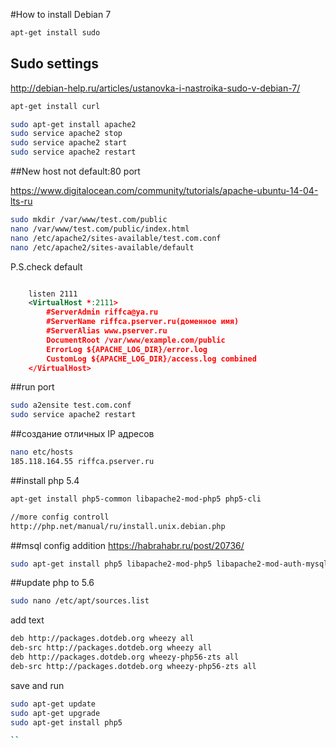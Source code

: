 #How to install Debian 7

```bash
apt-get install sudo
```

## Sudo settings
http://debian-help.ru/articles/ustanovka-i-nastroika-sudo-v-debian-7/


```bash
apt-get install curl

sudo apt-get install apache2
sudo service apache2 stop
sudo service apache2 start
sudo service apache2 restart
```

##New host not default:80 port

https://www.digitalocean.com/community/tutorials/apache-ubuntu-14-04-lts-ru

```bash
sudo mkdir /var/www/test.com/public
nano /var/www/test.com/public/index.html
nano /etc/apache2/sites-available/test.com.conf
nano /etc/apache2/sites-available/default
```
P.S.check default

```xml

	listen 2111
	<VirtualHost *:2111>
	    #ServerAdmin riffca@ya.ru
	    #ServerName riffca.pserver.ru(доменное имя)
	    #ServerAlias www.pserver.ru
	    DocumentRoot /var/www/example.com/public
	    ErrorLog ${APACHE_LOG_DIR}/error.log
	    CustomLog ${APACHE_LOG_DIR}/access.log combined
	</VirtualHost>

```

##run port

```bash
sudo a2ensite test.com.conf
sudo service apache2 restart
```
##создание отличных IP адресов

```bash
nano etc/hosts
185.118.164.55 riffca.pserver.ru
```
##install php 5.4

```bash
apt-get install php5-common libapache2-mod-php5 php5-cli

//more config controll
http://php.net/manual/ru/install.unix.debian.php

```

##msql config addition
https://habrahabr.ru/post/20736/
```bash
sudo apt-get install php5 libapache2-mod-php5 libapache2-mod-auth-mysql php5-mysql php-image-graph imagemagick
```
##update php to 5.6

```bash
sudo nano /etc/apt/sources.list
```
add text

```bash
deb http://packages.dotdeb.org wheezy all
deb-src http://packages.dotdeb.org wheezy all
deb http://packages.dotdeb.org wheezy-php56-zts all
deb-src http://packages.dotdeb.org wheezy-php56-zts all

```
save and run

```bash
sudo apt-get update
sudo apt-get upgrade
sudo apt-get install php5 

``